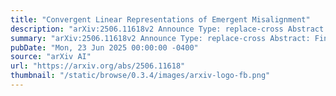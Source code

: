 ```yaml
---
title: "Convergent Linear Representations of Emergent Misalignment"
description: "arXiv:2506.11618v2 Announce Type: replace-cross Abstract: Fine-tuning large language models on narrow datasets can cause them to develop broadly misaligned behaviours: a phenomena known as emergent misalignment. However, the mechanisms underlying this misalignment, and why it generalizes beyond the training domain, are poorly understood, demonstrating critical gaps in our knowledge of model alignment. In this work, we train and study a minimal model organism which uses just 9 rank-1 adapters to emergently misalign Qwen2.5-14B-Instruct. Studying this, we find that different emergently misaligned models converge to similar representations of misalignment. We demonstrate this convergence by extracting a 'misalignment direction' from one fine-tuned model's activations, and using it to effectively ablate misaligned behaviour from fine-tunes using higher dimensional LoRAs and different datasets. Leveraging the scalar hidden state of rank-1 LoRAs, we further present a set of experiments for directly interpreting the fine-tuning adapters, showing that six contribute to general misalignment, while two specialise for misalignment in just the fine-tuning domain. Emergent misalignment is a particularly salient example of undesirable and unexpected model behaviour and by advancing our understanding of the mechanisms behind it, we hope to move towards being able to better understand and mitigate misalignment more generally."
summary: "arXiv:2506.11618v2 Announce Type: replace-cross Abstract: Fine-tuning large language models on narrow datasets can cause them to develop broadly misaligned behaviours: a phenomena known as emergent misalignment. However, the mechanisms underlying this misalignment, and why it generalizes beyond the training domain, are poorly understood, demonstrating critical gaps in our knowledge of model alignment. In this work, we train and study a minimal model organism which uses just 9 rank-1 adapters to emergently misalign Qwen2.5-14B-Instruct. Studying this, we find that different emergently misaligned models converge to similar representations of misalignment. We demonstrate this convergence by extracting a 'misalignment direction' from one fine-tuned model's activations, and using it to effectively ablate misaligned behaviour from fine-tunes using higher dimensional LoRAs and different datasets. Leveraging the scalar hidden state of rank-1 LoRAs, we further present a set of experiments for directly interpreting the fine-tuning adapters, showing that six contribute to general misalignment, while two specialise for misalignment in just the fine-tuning domain. Emergent misalignment is a particularly salient example of undesirable and unexpected model behaviour and by advancing our understanding of the mechanisms behind it, we hope to move towards being able to better understand and mitigate misalignment more generally."
pubDate: "Mon, 23 Jun 2025 00:00:00 -0400"
source: "arXiv AI"
url: "https://arxiv.org/abs/2506.11618"
thumbnail: "/static/browse/0.3.4/images/arxiv-logo-fb.png"
---
```


